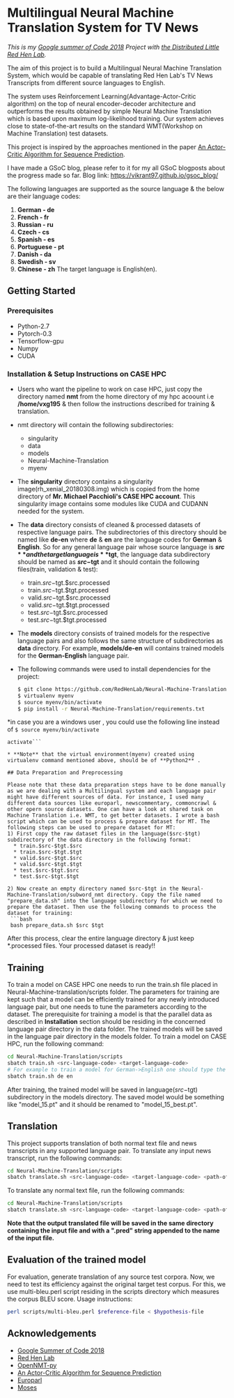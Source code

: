 # Multilingual Neural Machine Translation System for TV News

_This is my [Google summer of Code 2018](https://summerofcode.withgoogle.com/projects/#6685973346254848) Project with [the Distributed Little Red Hen Lab](http://www.redhenlab.org/)._

The aim of this project is to build a Multilingual Neural Machine Translation System, which would be capable of translating Red Hen Lab's TV News Transcripts from different source languages to English. 

The system uses Reinforcement Learning(Advantage-Actor-Critic algorithm) on the top of neural encoder-decoder architecture and outperforms the results obtained by simple Neural Machine Translation which is based upon maximum log-likelihood training. Our system achieves close to state-of-the-art results on the standard WMT(Workshop on Machine Translation) test datasets. 

This project is inspired by the approaches mentioned in the paper [An Actor-Critic Algorithm for Sequence Prediction](https://arxiv.org/pdf/1607.07086).

I have made a GSoC blog, please refer to it for my all GSoC blogposts about the progress made so far.
Blog link: https://vikrant97.github.io/gsoc_blog/

The following languages are supported as the source language & the below are their language codes:
1) **German - de**
2) **French - fr**
3) **Russian - ru**
4) **Czech - cs**
5) **Spanish - es**
6) **Portuguese - pt**
7) **Danish - da**
8) **Swedish - sv**
9) **Chinese - zh**
The target language is English(en).

## Getting Started

### Prerequisites

* Python-2.7
* Pytorch-0.3
* Tensorflow-gpu
* Numpy
* CUDA

### Installation & Setup Instructions on CASE HPC

* Users who want the pipeline to work on case HPC, just copy the directory named **nmt** from the home directory of my hpc acoount i.e **/home/vxg195** & then follow the instructions described for training & translation.

* nmt directory will contain the following subdirectories:
  * singularity
  * data
  * models
  * Neural-Machine-Translation 
  * myenv

* The **singularity** directory contains a singularity image(rh_xenial_20180308.img) which is copied from the home directory of **Mr. Michael Pacchioli's CASE HPC account**. This singularity image contains some modules like CUDA and CUDANN needed for the system. 

* The **data** directory consists of cleaned & processed datasets of respective language pairs. The subdirectories of this directory should be named like **de-en** where **de** & **en** are the language codes for **German** & **English**. So for any general language pair whose source language is **$src** and the target language is **$tgt**, the language data subdirectory should be named as **$src-$tgt** and it should contain the following files(train, validation & test):
  * train.$src-$tgt.$src.processed
  * train.$src-$tgt.$tgt.processed
  * valid.$src-$tgt.$src.processed
  * valid.$src-$tgt.$tgt.processed
  * test.$src-$tgt.$src.processed
  * test.$src-$tgt.$tgt.processed

* The **models** directory consists of trained models for the respective language pairs and also follows the same structure of subdirectories as **data** directory. For example, **models/de-en** will contains trained models for the **German-English** language pair.

* The following commands were used to install dependencies for the project:
  ```bash
  $ git clone https://github.com/RedHenLab/Neural-Machine-Translation.git
  $ virtualenv myenv
  $ source myenv/bin/activate
  $ pip install -r Neural-Machine-Translation/requirements.txt
  ```

*in case you are a windows user , you could use the following line instead of ```$ source myenv/bin/activate``` 

```cd myenv/bin/
activate```

* **Note** that the virtual environment(myenv) created using virtualenv command mentioned above, should be of **Python2** .

## Data Preparation and Preprocessing

Please note that these data preparation steps have to be done manually as we are dealing with a Multilingual system and each language pair might have different sources of data. For instance, I used many different data sources like europarl, newscommentary, commoncrawl & other opern source datasets. One can have a look at shared task on Machine Translation i.e. WMT, to get better datasets. I wrote a bash script which can be used to process & prepare dataset for MT. The following steps can be used to prepare dataset for MT:
1) First copy the raw dataset files in the language($src-$tgt) subdirectory of the data directory in the following format:
  * train.$src-$tgt.$src
  * train.$src-$tgt.$tgt
  * valid.$src-$tgt.$src
  * valid.$src-$tgt.$tgt
  * test.$src-$tgt.$src
  * test.$src-$tgt.$tgt

2) Now create an empty directory named $src-$tgt in the Neural-Machine-Translation/subword_nmt directory. Copy the file named "prepare_data.sh" into the language subdirectory for which we need to prepare the dataset. Then use the following commands to process the dataset for training:
 ```bash
 bash prepare_data.sh $src $tgt
 ```
 After this process, clear the entire language directory & just keep \*.processed files. Your processed dataset is ready!!

## Training

To train a model on CASE HPC one needs to run the train.sh file placed in Neural-Machine-translation/scripts folder. The parameters for training are kept such that a model can be efficiently trained for any newly introduced language pair, but one needs to tune the parameters according to the dataset. The prerequisite for training a model is that the parallel data as described in **Installation** section should be residing in the concerned language pair directory in the data folder. The trained models will be saved in the language pair directory in the models folder. To train a model on CASE HPC, run the following command:
 
 ```bash
 cd Neural-Machine-Translation/scripts
 sbatch train.sh <src-language-code> <target-language-code>
 # For example to train a model for German->English one should type the following command
 sbatch train.sh de en
 ```
After training, the trained model will be saved in language($src-$tgt) subdirectory in the models directory. The saved model would be something like "model_15.pt" and it should be renamed to "model_15_best.pt". 

## Translation
This project supports translation of both normal text file and news transcripts in any supported language pair.
To translate any input news transcript, run the following commands:
 ```bash
 cd Neural-Machine-Translation/scripts
 sbatch translate.sh <src-language-code> <target-language-code> <path-of-news-transcript> 0
 ```
To translate any normal text file, run the following commands:
 ```bash
 cd Neural-Machine-Translation/scripts
 sbatch translate.sh <src-language-code> <target-language-code> <path-of-news-transcript> 1
 ```
**Note that the output translated file will be saved in the same directory containing the input file and with a ".pred" string appended to the name of the input file.**

## Evaluation of the trained model
For evaluation, generate translation of any source test corpora. Now, we need to test its efficiency against the original target test corpus. For this, we use multi-bleu.perl script residing in the scripts directory which measures the corpus BLEU score. Usage instructions:
```bash
perl scripts/multi-bleu.perl $reference-file < $hypothesis-file
```

## Acknowledgements

* [Google Summer of Code 2018](https://summerofcode.withgoogle.com/)
* [Red Hen Lab](http://www.redhenlab.org/)
* [OpenNMT-py](https://github.com/OpenNMT/OpenNMT-py)
* [An Actor-Critic Algorithm for Sequence Prediction](https://arxiv.org/pdf/1607.07086)
* [Europarl](http://www.statmt.org/europarl/)
* [Moses](https://github.com/moses-smt/mosesdecoder)
